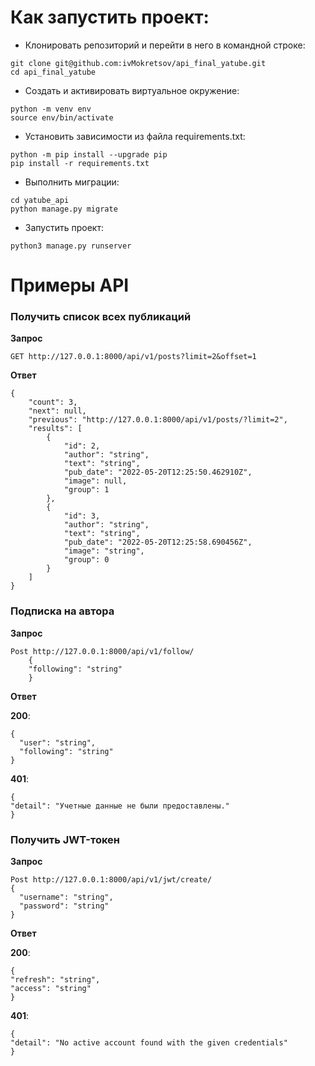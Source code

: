 # Как запустить проект:

-   Клонировать репозиторий и перейти в него в командной строке:

```
git clone git@github.com:ivMokretsov/api_final_yatube.git
cd api_final_yatube
```

-   Создать и активировать виртуальное окружение:

```
python -m venv env
source env/bin/activate
```

-   Установить зависимости из файла requirements.txt:
```
python -m pip install --upgrade pip
pip install -r requirements.txt
```

-   Выполнить миграции:

```
cd yatube_api
python manage.py migrate
```

-   Запустить проект:

```
python3 manage.py runserver
```
# Примеры API
### Получить список всех публикаций
**Запрос**

    GET http://127.0.0.1:8000/api/v1/posts?limit=2&offset=1
**Ответ**

    {
        "count": 3,
        "next": null,
        "previous": "http://127.0.0.1:8000/api/v1/posts/?limit=2",
        "results": [
            {
                "id": 2,
                "author": "string",
                "text": "string",
                "pub_date": "2022-05-20T12:25:50.462910Z",
                "image": null,
                "group": 1
            },
            {
                "id": 3,
                "author": "string",
                "text": "string",
                "pub_date": "2022-05-20T12:25:58.690456Z",
                "image": "string",
                "group": 0
            }
        ]
    }

### Подписка на автора
**Запрос**

    Post http://127.0.0.1:8000/api/v1/follow/
	    {
	    "following": "string"
	    }

**Ответ**

**200**:

    {
      "user": "string",
      "following": "string"
    }
**401**:
 

    {
    "detail": "Учетные данные не были предоставлены."
    }
### Получить JWT-токен
**Запрос**

    Post http://127.0.0.1:8000/api/v1/jwt/create/
    {
      "username": "string",
      "password": "string"
    }

**Ответ**

**200**:

    {
    "refresh": "string",
    "access": "string"
    }

**401**:
 
    {
    "detail": "No active account found with the given credentials"
    }
